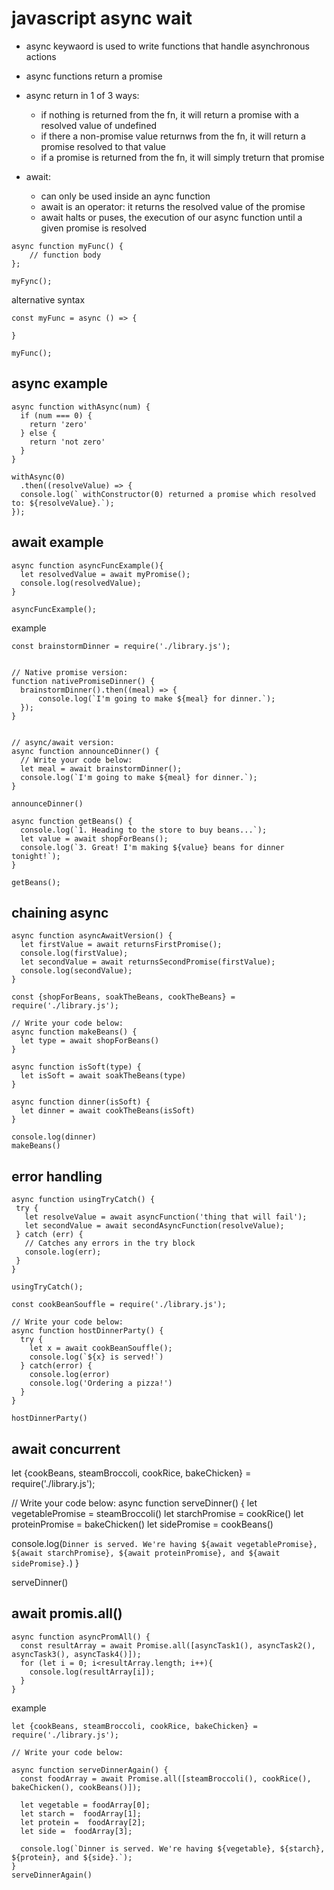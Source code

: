 # javascript async wait

- async keywaord is used to write functions that handle asynchronous actions
- async functions return a promise
- async return in 1 of 3 ways:
  - if nothing is returned from the fn, it will return a promise with a resolved value of undefined
  - if there a non-promise value returnws from the fn, it will return a promise resolved to that value
  - if a promise is returned from the fn, it will simply treturn that promise

- await: 
  - can only be used inside an aync function
  - await is an operator: it returns the resolved value of the promise
  - await halts or puses, the execution of our async function until a given promise is resolved

```
async function myFunc() {
    // function body
};

myFync();
```

alternative syntax

```
const myFunc = async () => {

}

myFunc();
```

## async example

```
async function withAsync(num) {
  if (num === 0) {
    return 'zero'
  } else {
    return 'not zero'
  }
}

withAsync(0)
  .then((resolveValue) => {
  console.log(` withConstructor(0) returned a promise which resolved to: ${resolveValue}.`);
});
```

## await example

```
async function asyncFuncExample(){
  let resolvedValue = await myPromise();
  console.log(resolvedValue);
}
 
asyncFuncExample();
```

example

```
const brainstormDinner = require('./library.js');


// Native promise version:
function nativePromiseDinner() {
  brainstormDinner().then((meal) => {
	  console.log(`I'm going to make ${meal} for dinner.`);
  });
}


// async/await version:
async function announceDinner() {
  // Write your code below:
  let meal = await brainstormDinner();
  console.log(`I'm going to make ${meal} for dinner.`);
}

announceDinner()
```

```
async function getBeans() {
  console.log(`1. Heading to the store to buy beans...`);
  let value = await shopForBeans();
  console.log(`3. Great! I'm making ${value} beans for dinner tonight!`);
}

getBeans();
```

## chaining async

```
async function asyncAwaitVersion() {
  let firstValue = await returnsFirstPromise();
  console.log(firstValue);
  let secondValue = await returnsSecondPromise(firstValue);
  console.log(secondValue);
}
```

```
const {shopForBeans, soakTheBeans, cookTheBeans} = require('./library.js');

// Write your code below:
async function makeBeans() {
  let type = await shopForBeans()
}

async function isSoft(type) {
  let isSoft = await soakTheBeans(type)
}

async function dinner(isSoft) {
  let dinner = await cookTheBeans(isSoft)
}

console.log(dinner)
makeBeans()
```

## error handling

```
async function usingTryCatch() {
 try {
   let resolveValue = await asyncFunction('thing that will fail');
   let secondValue = await secondAsyncFunction(resolveValue);
 } catch (err) {
   // Catches any errors in the try block
   console.log(err);
 }
}
 
usingTryCatch();
```

```
const cookBeanSouffle = require('./library.js');

// Write your code below:
async function hostDinnerParty() {
  try {
    let x = await cookBeanSouffle();
    console.log(`${x} is served!`)
  } catch(error) {
    console.log(error)
    console.log('Ordering a pizza!')
  }
}

hostDinnerParty()
```

## await concurrent

let {cookBeans, steamBroccoli, cookRice, bakeChicken} = require('./library.js');

// Write your code below:
async function serveDinner() {
  let vegetablePromise = steamBroccoli()
  let starchPromise = cookRice()
  let proteinPromise = bakeChicken()
  let sidePromise = cookBeans()

  console.log(`Dinner is served. We're having ${await vegetablePromise}, ${await starchPromise}, ${await proteinPromise}, and ${await sidePromise}.`)
}

serveDinner()

## await promis.all()

```
async function asyncPromAll() {
  const resultArray = await Promise.all([asyncTask1(), asyncTask2(), asyncTask3(), asyncTask4()]);
  for (let i = 0; i<resultArray.length; i++){
    console.log(resultArray[i]); 
  }
}
```

example

```
let {cookBeans, steamBroccoli, cookRice, bakeChicken} = require('./library.js');

// Write your code below:

async function serveDinnerAgain() {
  const foodArray = await Promise.all([steamBroccoli(), cookRice(), bakeChicken(), cookBeans()]);

  let vegetable = foodArray[0];
  let starch =  foodArray[1];
  let protein =  foodArray[2];
  let side =  foodArray[3];
  
  console.log(`Dinner is served. We're having ${vegetable}, ${starch}, ${protein}, and ${side}.`);
}
serveDinnerAgain()
```